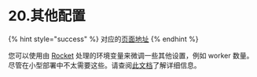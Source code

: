 # 20.其他配置

{% hint style="success" %}
对应的[页面地址](https://github.com/dani-garcia/bitwarden_rs/wiki/Other-configuration)
{% endhint %}

您可以使用由 [Rocket](https://rocket.rs/) 处理的环境变量来微调一些其他设置，例如 worker 数量。尽管在小型部署中不太需要这些。请查阅[此文档](https://rocket.rs/guide/configuration/#environment-variables)了解详细信息。

